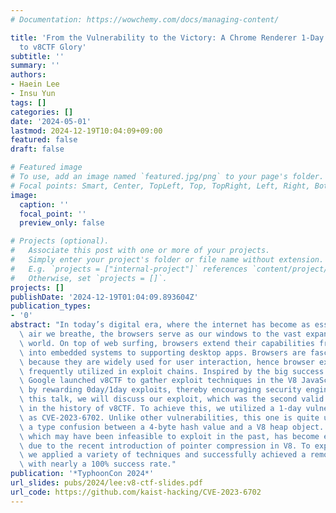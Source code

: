 ```yaml
---
# Documentation: https://wowchemy.com/docs/managing-content/

title: 'From the Vulnerability to the Victory: A Chrome Renderer 1-Day Exploit’s Journey
  to v8CTF Glory'
subtitle: ''
summary: ''
authors:
- Haein Lee
- Insu Yun
tags: []
categories: []
date: '2024-05-01'
lastmod: 2024-12-19T10:04:09+09:00
featured: false
draft: false

# Featured image
# To use, add an image named `featured.jpg/png` to your page's folder.
# Focal points: Smart, Center, TopLeft, Top, TopRight, Left, Right, BottomLeft, Bottom, BottomRight.
image:
  caption: ''
  focal_point: ''
  preview_only: false

# Projects (optional).
#   Associate this post with one or more of your projects.
#   Simply enter your project's folder or file name without extension.
#   E.g. `projects = ["internal-project"]` references `content/project/deep-learning/index.md`.
#   Otherwise, set `projects = []`.
projects: []
publishDate: '2024-12-19T01:04:09.893604Z'
publication_types:
- '0'
abstract: "In today’s digital era, where the internet has become as essential as the\
  \ air we breathe, the browsers serve as our windows to the vast expanse of the digital\
  \ world. On top of web surfing, browsers extend their capabilities from being integrated\
  \ into embedded systems to supporting desktop apps. Browsers are fascinating targets\
  \ because they are widely used for user interaction, hence browser exploits are\
  \ frequently utilized in exploit chains. Inspired by the big success of kernelCTF,\
  \ Google launched v8CTF to gather exploit techniques in the V8 JavaScript engine\
  \ by rewarding 0day/1day exploits, thereby encouraging security engineers.\n\nIn\
  \ this talk, we will discuss our exploit, which was the second valid submission\
  \ in the history of v8CTF. To achieve this, we utilized a 1-day vulnerability identified\
  \ as CVE-2023-6702. Unlike other vulnerabilities, this one is quite unique. It causes\
  \ a type confusion between a 4-byte hash value and a V8 heap object. This vulnerability,\
  \ which may have been infeasible to exploit in the past, has become exploitable\
  \ due to the recent introduction of pointer compression in V8. To exploit this vulnerability,\
  \ we applied a variety of techniques and successfully achieved a remote code execution\
  \ with nearly a 100% success rate."
publication: '*TyphoonCon 2024*'
url_slides: pubs/2024/lee:v8-ctf-slides.pdf
url_code: https://github.com/kaist-hacking/CVE-2023-6702
---
```

